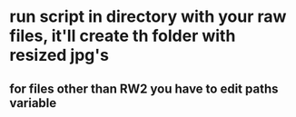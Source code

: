 # run script in directory with your raw files, it'll create th folder with resized jpg's
## for files other than RW2 you have to edit paths variable